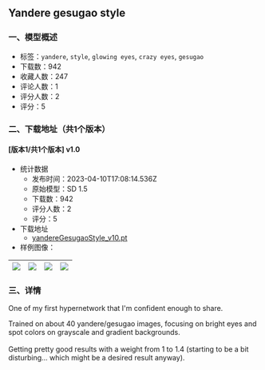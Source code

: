 ## Yandere gesugao style
### 一、模型概述

- 标签：`yandere`, `style`, `glowing eyes`, `crazy eyes`, `gesugao`
- 下载数：942
- 收藏人数：247
- 评论人数：1
- 评分人数：2
- 评分：5

### 二、下载地址（共1个版本）

#### [版本1/共1个版本] v1.0

- 统计数据
  - 发布时间：2023-04-10T17:08:14.536Z
  - 原始模型：SD 1.5
  - 下载数：942
  - 评分人数：2
  - 评分：5
- 下载地址
  - [yandereGesugaoStyle_v10.pt](https://civitai.com/api/download/models/42040)
- 样例图像：

| <img src="https://image.civitai.com/xG1nkqKTMzGDvpLrqFT7WA/89664859-50b0-4227-a2f5-33505478d100/width=450/461733.jpeg" /> | <img src="https://image.civitai.com/xG1nkqKTMzGDvpLrqFT7WA/5ca3064e-2bd7-451d-2058-ce2e25fa3a00/width=450/475934.jpeg" /> | <img src="https://image.civitai.com/xG1nkqKTMzGDvpLrqFT7WA/c07c8a76-2246-4c6c-bb11-8ee0b1b8f400/width=450/475920.jpeg" /> | <img src="https://image.civitai.com/xG1nkqKTMzGDvpLrqFT7WA/6455265b-65ad-4d0f-90f2-43526ee0ce00/width=450/461734.jpeg" /> |
| ---- | ---- | ---- | ---- |


### 三、详情
<p>One of my first hypernetwork that I'm confident enough to share.</p><p>Trained on about 40 yandere/gesugao images, focusing on bright eyes and spot colors on grayscale and gradient backgrounds.<br /><br />Getting pretty good results with a weight from 1 to 1.4 (starting to be a bit disturbing... which might be a desired result anyway).<br /></p>